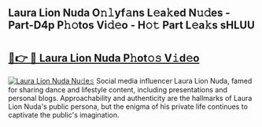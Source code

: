 ## Laura Lion Nuda O𝚗𝚕yf𝚊ns L𝚎a𝚔ed N𝚞𝚍es - Part-D4p P𝚑𝚘tos Vi𝚍𝚎o - H𝚘𝚝 Part L𝚎a𝚔s sHLUU

# <h2><a href="http://kfchx0.oniu.top/?m=Laura+Lion+Nuda">🔗👉 🔴 Laura Lion Nuda P𝚑ot𝚘𝚜 V𝚒d𝚎o</a></h2>

[![Laura Lion Nuda Nu𝚍e𝚜](https://i.imgur.com/0qMVB7G.gif)](http://kfchx0.oniu.top/?m=Laura+Lion+Nuda)
Social media influencer Laura Lion Nuda, famed for sharing dance and lifestyle content, including presentations and personal blogs. Approachability and authenticity are the hallmarks of Laura Lion Nuda's public persona, but the enigma of his private life continues to captivate the public's imagination.  
